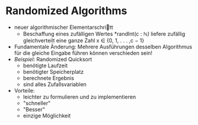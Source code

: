 # Randomized Algorithms

- neuer algorithmischer Elementarschritt 
  - Beschaffung eines zufälligen Wertes *randInt(c : *&Nopf;)* liefere zufällig gleichverteilt eine ganze Zahl x ∈ {0, 1, . . . ,c − 1}
- Fundamentale Änderung: Mehrere Ausführungen desselben Algorithmus für die gleiche Eingabe führen können verschieden sein!
- *Beispiel*: Randomized Quicksort
  - benötigte Laufzeit
  - benötigter Speicherplatz
  - berechnete Ergebnis
  - sind alles Zufallsvariablen
- Vorteile:
  - leichter zu formulieren und  zu implementieren
  - "schneller"
  - "Besser"
  - einzige Möglichkeit